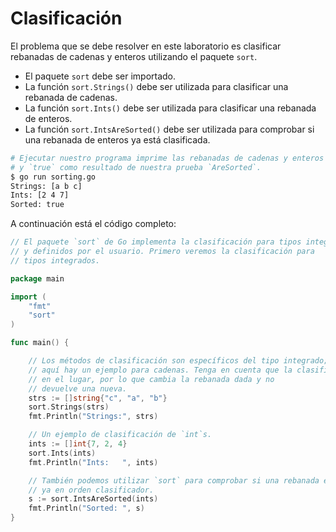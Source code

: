 # Clasificación

El problema que se debe resolver en este laboratorio es clasificar rebanadas de cadenas y enteros utilizando el paquete `sort`.

- El paquete `sort` debe ser importado.
- La función `sort.Strings()` debe ser utilizada para clasificar una rebanada de cadenas.
- La función `sort.Ints()` debe ser utilizada para clasificar una rebanada de enteros.
- La función `sort.IntsAreSorted()` debe ser utilizada para comprobar si una rebanada de enteros ya está clasificada.

```sh
# Ejecutar nuestro programa imprime las rebanadas de cadenas y enteros clasificadas
# y `true` como resultado de nuestra prueba `AreSorted`.
$ go run sorting.go
Strings: [a b c]
Ints: [2 4 7]
Sorted: true
```

A continuación está el código completo:

```go
// El paquete `sort` de Go implementa la clasificación para tipos integrados
// y definidos por el usuario. Primero veremos la clasificación para
// tipos integrados.

package main

import (
	"fmt"
	"sort"
)

func main() {

	// Los métodos de clasificación son específicos del tipo integrado;
	// aquí hay un ejemplo para cadenas. Tenga en cuenta que la clasificación es
	// en el lugar, por lo que cambia la rebanada dada y no
	// devuelve una nueva.
	strs := []string{"c", "a", "b"}
	sort.Strings(strs)
	fmt.Println("Strings:", strs)

	// Un ejemplo de clasificación de `int`s.
	ints := []int{7, 2, 4}
	sort.Ints(ints)
	fmt.Println("Ints:   ", ints)

	// También podemos utilizar `sort` para comprobar si una rebanada está
	// ya en orden clasificador.
	s := sort.IntsAreSorted(ints)
	fmt.Println("Sorted: ", s)
}

```
